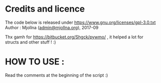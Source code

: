 # Credits and licence

The code below is released under https://www.gnu.org/licenses/gpl-3.0.txt
Author : Mjollna (admin@mjollna.org), 2017-09

Thx gamh for https://bitbucket.org/Shgck/pywmo/ , it helped a lot for structs and other stuff ! :)    

# HOW TO USE :

Read the comments at the beginning of the script :)
